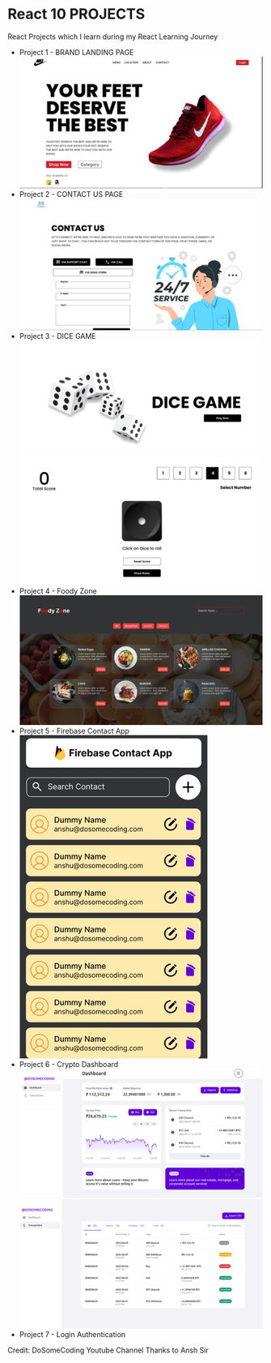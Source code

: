 # React 10 PROJECTS
React Projects which I learn during my React Learning Journey

- Project 1 - BRAND LANDING PAGE
![alt text](photos/Brand.png)
- Project 2 - CONTACT US PAGE
![alt text](photos/contact.png)
- Project 3 - DICE GAME
![alt text](photos/Dice1.png)
![alt text](photos/Dice2.png)
- Project 4 - Foody Zone
![alt text](photos/Foody_Zone.png)
- Project 5 - Firebase Contact App
![alt text](photos/firebase.png)
- Project 6 - Crypto Dashboard
![alt text](photos/dashboard1.png)
![alt text](photos/dashboard2.png)
- Project 7 - Login Authentication

Credit: DoSomeCoding Youtube Channel
Thanks to Ansh Sir



